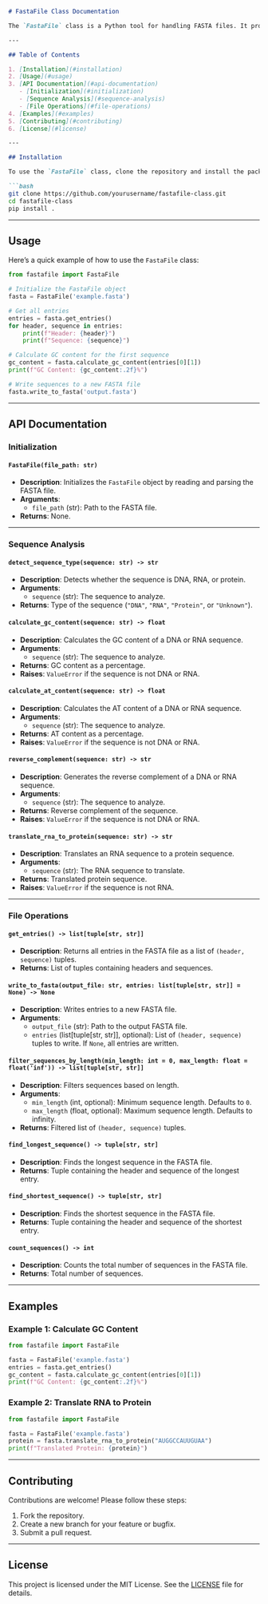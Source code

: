 ```markdown
# FastaFile Class Documentation

The `FastaFile` class is a Python tool for handling FASTA files. It provides methods for parsing, analyzing, and manipulating sequences in FASTA format. The class supports DNA, RNA, and protein sequences.

---

## Table of Contents

1. [Installation](#installation)
2. [Usage](#usage)
3. [API Documentation](#api-documentation)
   - [Initialization](#initialization)
   - [Sequence Analysis](#sequence-analysis)
   - [File Operations](#file-operations)
4. [Examples](#examples)
5. [Contributing](#contributing)
6. [License](#license)

---

## Installation

To use the `FastaFile` class, clone the repository and install the package:

```bash
git clone https://github.com/yourusername/fastafile-class.git
cd fastafile-class
pip install .
```

---

## Usage

Here’s a quick example of how to use the `FastaFile` class:

```python
from fastafile import FastaFile

# Initialize the FastaFile object
fasta = FastaFile('example.fasta')

# Get all entries
entries = fasta.get_entries()
for header, sequence in entries:
    print(f"Header: {header}")
    print(f"Sequence: {sequence}")

# Calculate GC content for the first sequence
gc_content = fasta.calculate_gc_content(entries[0][1])
print(f"GC Content: {gc_content:.2f}%")

# Write sequences to a new FASTA file
fasta.write_to_fasta('output.fasta')
```

---

## API Documentation

### Initialization

#### `FastaFile(file_path: str)`
- **Description**: Initializes the `FastaFile` object by reading and parsing the FASTA file.
- **Arguments**:
  - `file_path` (str): Path to the FASTA file.
- **Returns**: None.

---

### Sequence Analysis

#### `detect_sequence_type(sequence: str) -> str`
- **Description**: Detects whether the sequence is DNA, RNA, or protein.
- **Arguments**:
  - `sequence` (str): The sequence to analyze.
- **Returns**: Type of the sequence (`"DNA"`, `"RNA"`, `"Protein"`, or `"Unknown"`).

#### `calculate_gc_content(sequence: str) -> float`
- **Description**: Calculates the GC content of a DNA or RNA sequence.
- **Arguments**:
  - `sequence` (str): The sequence to analyze.
- **Returns**: GC content as a percentage.
- **Raises**: `ValueError` if the sequence is not DNA or RNA.

#### `calculate_at_content(sequence: str) -> float`
- **Description**: Calculates the AT content of a DNA or RNA sequence.
- **Arguments**:
  - `sequence` (str): The sequence to analyze.
- **Returns**: AT content as a percentage.
- **Raises**: `ValueError` if the sequence is not DNA or RNA.

#### `reverse_complement(sequence: str) -> str`
- **Description**: Generates the reverse complement of a DNA or RNA sequence.
- **Arguments**:
  - `sequence` (str): The sequence to analyze.
- **Returns**: Reverse complement of the sequence.
- **Raises**: `ValueError` if the sequence is not DNA or RNA.

#### `translate_rna_to_protein(sequence: str) -> str`
- **Description**: Translates an RNA sequence to a protein sequence.
- **Arguments**:
  - `sequence` (str): The RNA sequence to translate.
- **Returns**: Translated protein sequence.
- **Raises**: `ValueError` if the sequence is not RNA.

---

### File Operations

#### `get_entries() -> list[tuple[str, str]]`
- **Description**: Returns all entries in the FASTA file as a list of `(header, sequence)` tuples.
- **Returns**: List of tuples containing headers and sequences.

#### `write_to_fasta(output_file: str, entries: list[tuple[str, str]] = None) -> None`
- **Description**: Writes entries to a new FASTA file.
- **Arguments**:
  - `output_file` (str): Path to the output FASTA file.
  - `entries` (list[tuple[str, str]], optional): List of `(header, sequence)` tuples to write. If `None`, all entries are written.

#### `filter_sequences_by_length(min_length: int = 0, max_length: float = float('inf')) -> list[tuple[str, str]]`
- **Description**: Filters sequences based on length.
- **Arguments**:
  - `min_length` (int, optional): Minimum sequence length. Defaults to `0`.
  - `max_length` (float, optional): Maximum sequence length. Defaults to infinity.
- **Returns**: Filtered list of `(header, sequence)` tuples.

#### `find_longest_sequence() -> tuple[str, str]`
- **Description**: Finds the longest sequence in the FASTA file.
- **Returns**: Tuple containing the header and sequence of the longest entry.

#### `find_shortest_sequence() -> tuple[str, str]`
- **Description**: Finds the shortest sequence in the FASTA file.
- **Returns**: Tuple containing the header and sequence of the shortest entry.

#### `count_sequences() -> int`
- **Description**: Counts the total number of sequences in the FASTA file.
- **Returns**: Total number of sequences.

---

## Examples

### Example 1: Calculate GC Content
```python
from fastafile import FastaFile

fasta = FastaFile('example.fasta')
entries = fasta.get_entries()
gc_content = fasta.calculate_gc_content(entries[0][1])
print(f"GC Content: {gc_content:.2f}%")
```

### Example 2: Translate RNA to Protein
```python
from fastafile import FastaFile

fasta = FastaFile('example.fasta')
protein = fasta.translate_rna_to_protein("AUGGCCAUUGUAA")
print(f"Translated Protein: {protein}")
```

---

## Contributing

Contributions are welcome! Please follow these steps:
1. Fork the repository.
2. Create a new branch for your feature or bugfix.
3. Submit a pull request.

---

## License

This project is licensed under the MIT License. See the [LICENSE](LICENSE) file for details.
```

